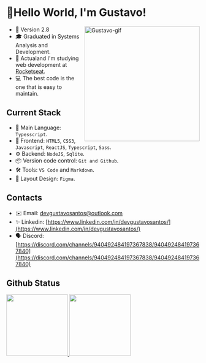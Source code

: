 # 🖖Hello World, I'm Gustavo!
<img align="right" alt="Gustavo-gif" height="300" src="https://c.tenor.com/rkY5QA5c3VAAAAAC/gato-digitando.gif"/>

- 🎉 Version 2.8
- 🎓 Graduated in Systems Analysis and Development.
- 🚀 Actualand I'm studying web development at [Rocketseat](https://www.rocketseat.com.br/).
- 💻 The best code is the one that is easy to maintain.

## Current Stack
- 🥇 Main Language: `Typesscript`.
- 🎉 Frontend: `HTML5`, `CSS3`, `Javascript`, `ReactJS`, `Typescript`, `Sass`.
- ⚙ Backend: `NodeJS`, `Sqlite`.
- 📦 Version code control: `Git and Github`.
- 🛠️ Tools: `VS Code` and `Markdown`.
- 🎨 Layout Design: `Figma`.

## Contacts
- ✉️ Email: [devgustavosantos@outlook.com](devgustavosantos@outlook.com)
- ✨ Linkedin: [https://www.linkedin.com/in/devgustavosantos/](https://www.linkedin.com/in/devgustavosantos/)
- 🗣️ Discord: [https://discord.com/channels/940492484197367838/940492484197367840](https://discord.com/channels/940492484197367838/940492484197367840)
 
## Github Status
<div>
  <a href="https://github.com/devgustavosantos">
  <img height="160em" src="https://github-readme-stats.vercel.app/api?username=devgustavosantos&show_icons=true&theme=dark&include_all_commits=true&count_private=true"/>
  <img height="160em" src="https://github-readme-stats.vercel.app/api/top-langs/?username=devgustavosantos&layout=compact&langs_count=7&theme=dark"/>
</div>
